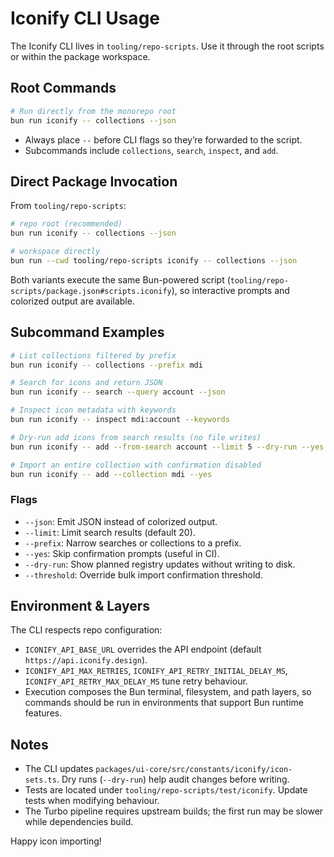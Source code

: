 # Iconify CLI Usage

The Iconify CLI lives in `tooling/repo-scripts`. Use it through the root scripts or within the package workspace.

## Root Commands

```bash
# Run directly from the monorepo root
bun run iconify -- collections --json
```

- Always place `--` before CLI flags so they’re forwarded to the script.
- Subcommands include `collections`, `search`, `inspect`, and `add`.

## Direct Package Invocation

From `tooling/repo-scripts`:

```bash
# repo root (recommended)
bun run iconify -- collections --json

# workspace directly
bun run --cwd tooling/repo-scripts iconify -- collections --json
```

Both variants execute the same Bun-powered script (`tooling/repo-scripts/package.json#scripts.iconify`), so interactive prompts and colorized output are available.

## Subcommand Examples

```bash
# List collections filtered by prefix
bun run iconify -- collections --prefix mdi

# Search for icons and return JSON
bun run iconify -- search --query account --json

# Inspect icon metadata with keywords
bun run iconify -- inspect mdi:account --keywords

# Dry-run add icons from search results (no file writes)
bun run iconify -- add --from-search account --limit 5 --dry-run --yes

# Import an entire collection with confirmation disabled
bun run iconify -- add --collection mdi --yes
```

### Flags

- `--json`: Emit JSON instead of colorized output.
- `--limit`: Limit search results (default 20).
- `--prefix`: Narrow searches or collections to a prefix.
- `--yes`: Skip confirmation prompts (useful in CI).
- `--dry-run`: Show planned registry updates without writing to disk.
- `--threshold`: Override bulk import confirmation threshold.

## Environment & Layers

The CLI respects repo configuration:

- `ICONIFY_API_BASE_URL` overrides the API endpoint (default `https://api.iconify.design`).
- `ICONIFY_API_MAX_RETRIES`, `ICONIFY_API_RETRY_INITIAL_DELAY_MS`, `ICONIFY_API_RETRY_MAX_DELAY_MS` tune retry behaviour.
- Execution composes the Bun terminal, filesystem, and path layers, so commands should be run in environments that support Bun runtime features.

## Notes

- The CLI updates `packages/ui-core/src/constants/iconify/icon-sets.ts`. Dry runs (`--dry-run`) help audit changes before writing.
- Tests are located under `tooling/repo-scripts/test/iconify`. Update tests when modifying behaviour.
- The Turbo pipeline requires upstream builds; the first run may be slower while dependencies build.

Happy icon importing!
